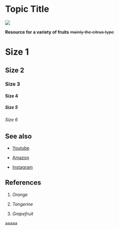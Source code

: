 # Topic Title

![](https://images.contentstack.io/v3/assets/bltcedd8dbd5891265b/bltbe582204aeeff242/66707b1b10fde34db2a4a164/facts-about-oranges-1200x675-1.jpg)

**Resource for a variety of fruits**
~~mainly the citrus type~~

# Size 1
## Size 2
### Size 3
#### Size 4
##### Size 5
###### Size 6

## See also

- [Youtube](https://www.youtube.com/)

- [Amazon](https://www.amazon.com/)

- [Instagram](https://www.instagram.com/)



## References

1. *Orange*

2. *Tangerine*

3. *Grapefruit*

aaaaa